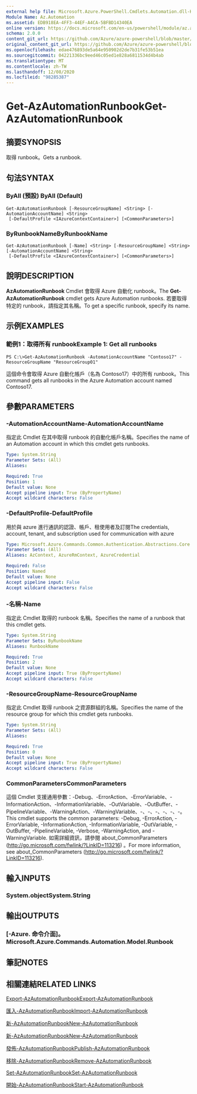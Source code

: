 ```yaml
---
external help file: Microsoft.Azure.PowerShell.Cmdlets.Automation.dll-Help.xml
Module Name: Az.Automation
ms.assetid: EDB918EA-4FF3-44EF-A4CA-5BFBD14340EA
online version: https://docs.microsoft.com/en-us/powershell/module/az.automation/get-azautomationrunbook
schema: 2.0.0
content_git_url: https://github.com/Azure/azure-powershell/blob/master/src/Automation/Automation/help/Get-AzAutomationRunbook.md
original_content_git_url: https://github.com/Azure/azure-powershell/blob/master/src/Automation/Automation/help/Get-AzAutomationRunbook.md
ms.openlocfilehash: edae476893de5a64e950902d2de7b31fe53b51ea
ms.sourcegitcommit: 04221336bc9eed46c05ed1e828a6811534d4b4ab
ms.translationtype: MT
ms.contentlocale: zh-TW
ms.lasthandoff: 12/08/2020
ms.locfileid: "98285387"
---
```

# <span data-ttu-id="3f7e1-101">Get-AzAutomationRunbook</span><span class="sxs-lookup"><span data-stu-id="3f7e1-101">Get-AzAutomationRunbook</span></span>

## <span data-ttu-id="3f7e1-102">摘要</span><span class="sxs-lookup"><span data-stu-id="3f7e1-102">SYNOPSIS</span></span>
<span data-ttu-id="3f7e1-103">取得 runbook。</span><span class="sxs-lookup"><span data-stu-id="3f7e1-103">Gets a runbook.</span></span>

## <span data-ttu-id="3f7e1-104">句法</span><span class="sxs-lookup"><span data-stu-id="3f7e1-104">SYNTAX</span></span>

### <span data-ttu-id="3f7e1-105">ByAll (預設) </span><span class="sxs-lookup"><span data-stu-id="3f7e1-105">ByAll (Default)</span></span>
```
Get-AzAutomationRunbook [-ResourceGroupName] <String> [-AutomationAccountName] <String>
 [-DefaultProfile <IAzureContextContainer>] [<CommonParameters>]
```

### <span data-ttu-id="3f7e1-106">ByRunbookName</span><span class="sxs-lookup"><span data-stu-id="3f7e1-106">ByRunbookName</span></span>
```
Get-AzAutomationRunbook [-Name] <String> [-ResourceGroupName] <String> [-AutomationAccountName] <String>
 [-DefaultProfile <IAzureContextContainer>] [<CommonParameters>]
```

## <span data-ttu-id="3f7e1-107">說明</span><span class="sxs-lookup"><span data-stu-id="3f7e1-107">DESCRIPTION</span></span>
<span data-ttu-id="3f7e1-108">**AzAutomationRunbook** Cmdlet 會取得 Azure 自動化 runbook。</span><span class="sxs-lookup"><span data-stu-id="3f7e1-108">The **Get-AzAutomationRunbook** cmdlet gets Azure Automation runbooks.</span></span>
<span data-ttu-id="3f7e1-109">若要取得特定的 runbook，請指定其名稱。</span><span class="sxs-lookup"><span data-stu-id="3f7e1-109">To get a specific runbook, specify its name.</span></span>

## <span data-ttu-id="3f7e1-110">示例</span><span class="sxs-lookup"><span data-stu-id="3f7e1-110">EXAMPLES</span></span>

### <span data-ttu-id="3f7e1-111">範例1：取得所有 runbook</span><span class="sxs-lookup"><span data-stu-id="3f7e1-111">Example 1: Get all runbooks</span></span>
```
PS C:\>Get-AzAutomationRunbook -AutomationAccountName "Contoso17" -ResourceGroupName "ResourceGroup01"
```

<span data-ttu-id="3f7e1-112">這個命令會取得 Azure 自動化帳戶（名為 Contoso17）中的所有 runbook。</span><span class="sxs-lookup"><span data-stu-id="3f7e1-112">This command gets all runbooks in the Azure Automation account named Contoso17.</span></span>

## <span data-ttu-id="3f7e1-113">參數</span><span class="sxs-lookup"><span data-stu-id="3f7e1-113">PARAMETERS</span></span>

### <span data-ttu-id="3f7e1-114">-AutomationAccountName</span><span class="sxs-lookup"><span data-stu-id="3f7e1-114">-AutomationAccountName</span></span>
<span data-ttu-id="3f7e1-115">指定此 Cmdlet 在其中取得 runbook 的自動化帳戶名稱。</span><span class="sxs-lookup"><span data-stu-id="3f7e1-115">Specifies the name of an Automation account in which this cmdlet gets runbooks.</span></span>

```yaml
Type: System.String
Parameter Sets: (All)
Aliases:

Required: True
Position: 1
Default value: None
Accept pipeline input: True (ByPropertyName)
Accept wildcard characters: False
```

### <span data-ttu-id="3f7e1-116">-DefaultProfile</span><span class="sxs-lookup"><span data-stu-id="3f7e1-116">-DefaultProfile</span></span>
<span data-ttu-id="3f7e1-117">用於與 azure 進行通訊的認證、帳戶、租使用者及訂閱</span><span class="sxs-lookup"><span data-stu-id="3f7e1-117">The credentials, account, tenant, and subscription used for communication with azure</span></span>

```yaml
Type: Microsoft.Azure.Commands.Common.Authentication.Abstractions.Core.IAzureContextContainer
Parameter Sets: (All)
Aliases: AzContext, AzureRmContext, AzureCredential

Required: False
Position: Named
Default value: None
Accept pipeline input: False
Accept wildcard characters: False
```

### <span data-ttu-id="3f7e1-118">-名稱</span><span class="sxs-lookup"><span data-stu-id="3f7e1-118">-Name</span></span>
<span data-ttu-id="3f7e1-119">指定此 Cmdlet 取得的 runbook 名稱。</span><span class="sxs-lookup"><span data-stu-id="3f7e1-119">Specifies the name of a runbook that this cmdlet gets.</span></span>

```yaml
Type: System.String
Parameter Sets: ByRunbookName
Aliases: RunbookName

Required: True
Position: 2
Default value: None
Accept pipeline input: True (ByPropertyName)
Accept wildcard characters: False
```

### <span data-ttu-id="3f7e1-120">-ResourceGroupName</span><span class="sxs-lookup"><span data-stu-id="3f7e1-120">-ResourceGroupName</span></span>
<span data-ttu-id="3f7e1-121">指定此 Cmdlet 取得 runbook 之資源群組的名稱。</span><span class="sxs-lookup"><span data-stu-id="3f7e1-121">Specifies the name of the resource group for which this cmdlet gets runbooks.</span></span>

```yaml
Type: System.String
Parameter Sets: (All)
Aliases:

Required: True
Position: 0
Default value: None
Accept pipeline input: True (ByPropertyName)
Accept wildcard characters: False
```

### <span data-ttu-id="3f7e1-122">CommonParameters</span><span class="sxs-lookup"><span data-stu-id="3f7e1-122">CommonParameters</span></span>
<span data-ttu-id="3f7e1-123">這個 Cmdlet 支援通用參數：-Debug、-ErrorAction、-ErrorVariable、-InformationAction、-InformationVariable、-OutVariable、-OutBuffer、-PipelineVariable、-WarningAction、-WarningVariable、-、-、-、-、-、-。</span><span class="sxs-lookup"><span data-stu-id="3f7e1-123">This cmdlet supports the common parameters: -Debug, -ErrorAction, -ErrorVariable, -InformationAction, -InformationVariable, -OutVariable, -OutBuffer, -PipelineVariable, -Verbose, -WarningAction, and -WarningVariable.</span></span> <span data-ttu-id="3f7e1-124">如需詳細資訊，請參閱 about_CommonParameters (http://go.microsoft.com/fwlink/?LinkID=113216) 。</span><span class="sxs-lookup"><span data-stu-id="3f7e1-124">For more information, see about_CommonParameters (http://go.microsoft.com/fwlink/?LinkID=113216).</span></span>

## <span data-ttu-id="3f7e1-125">輸入</span><span class="sxs-lookup"><span data-stu-id="3f7e1-125">INPUTS</span></span>

### <span data-ttu-id="3f7e1-126">System.object</span><span class="sxs-lookup"><span data-stu-id="3f7e1-126">System.String</span></span>

## <span data-ttu-id="3f7e1-127">輸出</span><span class="sxs-lookup"><span data-stu-id="3f7e1-127">OUTPUTS</span></span>

### <span data-ttu-id="3f7e1-128">[-Azure. 命令介面]。</span><span class="sxs-lookup"><span data-stu-id="3f7e1-128">Microsoft.Azure.Commands.Automation.Model.Runbook</span></span>

## <span data-ttu-id="3f7e1-129">筆記</span><span class="sxs-lookup"><span data-stu-id="3f7e1-129">NOTES</span></span>

## <span data-ttu-id="3f7e1-130">相關連結</span><span class="sxs-lookup"><span data-stu-id="3f7e1-130">RELATED LINKS</span></span>

[<span data-ttu-id="3f7e1-131">Export-AzAutomationRunbook</span><span class="sxs-lookup"><span data-stu-id="3f7e1-131">Export-AzAutomationRunbook</span></span>](./Export-AzAutomationRunbook.md)

[<span data-ttu-id="3f7e1-132">匯入-AzAutomationRunbook</span><span class="sxs-lookup"><span data-stu-id="3f7e1-132">Import-AzAutomationRunbook</span></span>](./Import-AzAutomationRunbook.md)

[<span data-ttu-id="3f7e1-133">新-AzAutomationRunbook</span><span class="sxs-lookup"><span data-stu-id="3f7e1-133">New-AzAutomationRunbook</span></span>](./New-AzAutomationRunbook.md)

[<span data-ttu-id="3f7e1-134">新-AzAutomationRunbook</span><span class="sxs-lookup"><span data-stu-id="3f7e1-134">New-AzAutomationRunbook</span></span>](./New-AzAutomationRunbook.md)

[<span data-ttu-id="3f7e1-135">發佈-AzAutomationRunbook</span><span class="sxs-lookup"><span data-stu-id="3f7e1-135">Publish-AzAutomationRunbook</span></span>](./Publish-AzAutomationRunbook.md)

[<span data-ttu-id="3f7e1-136">移除-AzAutomationRunbook</span><span class="sxs-lookup"><span data-stu-id="3f7e1-136">Remove-AzAutomationRunbook</span></span>](./Remove-AzAutomationRunbook.md)

[<span data-ttu-id="3f7e1-137">Set-AzAutomationRunbook</span><span class="sxs-lookup"><span data-stu-id="3f7e1-137">Set-AzAutomationRunbook</span></span>](./Set-AzAutomationRunbook.md)

[<span data-ttu-id="3f7e1-138">開始-AzAutomationRunbook</span><span class="sxs-lookup"><span data-stu-id="3f7e1-138">Start-AzAutomationRunbook</span></span>](./Start-AzAutomationRunbook.md)


